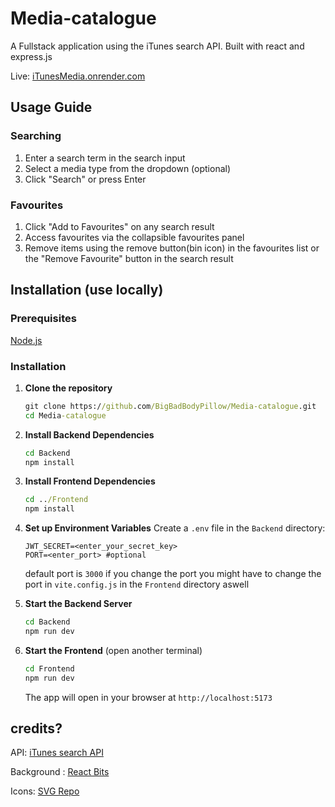 # Media-catalogue

A Fullstack application using the iTunes search API. Built with react and express.js

Live: [iTunesMedia.onrender.com](https://itunesmedia.onrender.com/)

## Usage Guide

### Searching

1. Enter a search term in the search input
2. Select a media type from the dropdown (optional)
3. Click "Search" or press Enter

### Favourites

1. Click "Add to Favourites" on any search result
2. Access favourites via the collapsible favourites panel
3. Remove items using the remove button(bin icon) in the favourites list or the "Remove Favourite" button in the search result

## Installation (use locally)

### Prerequisites

[Node.js](https://nodejs.org/en)

### Installation

1. **Clone the repository**

   ```cmd
   git clone https://github.com/BigBadBodyPillow/Media-catalogue.git
   cd Media-catalogue
   ```

2. **Install Backend Dependencies**

   ```cmd
   cd Backend
   npm install
   ```

3. **Install Frontend Dependencies**

   ```cmd
   cd ../Frontend
   npm install
   ```

4. **Set up Environment Variables**
   Create a `.env` file in the `Backend` directory:

   ```
   JWT_SECRET=<enter_your_secret_key>
   PORT=<enter_port> #optional
   ```

   default port is `3000` if you change the port you might have to change the port in `vite.config.js` in the `Frontend` directory aswell

5. **Start the Backend Server**

   ```cmd
   cd Backend
   npm run dev
   ```

6. **Start the Frontend** (open another terminal)

   ```cmd
   cd Frontend
   npm run dev
   ```

   The app will open in your browser at `http://localhost:5173`

## credits?

API: [iTunes search API](https://developer.apple.com/library/archive/documentation/AudioVideo/Conceptual/iTuneSearchAPI/index.html#//apple_ref/doc/uid/TP40017632-CH3-SW1)

Background : [React Bits](https://www.reactbits.dev/)

Icons: [SVG Repo](https://www.svgrepo.com/)
